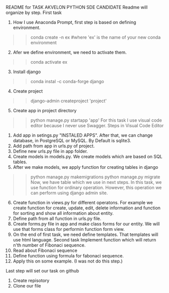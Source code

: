 README for TASK AKVELON PYTHON SDE CANDIDATE
Readme will organize by step. 
First task
1. How I use Anaconda Prompt, first step is based on defining environment. 
>>conda create -n ex #where 'ex' is the name of your new conda environment
2. Afer we define environment, we need to activate them.
>>conda activate ex
3. Install django
>>conda instal -c conda-forge django 
4. Create project
>>django-admin createproject 'project'
5. Create app in project directory
>>python manage.py startapp 'app'
For this task I use visual code editor because I never use Swagger. 
Steps in Visual Code Editor
1. Add app in setings.py "INSTALED APPS". After that, we can change database, in PostgreSQL or MySQL. By Default is sqlite3.
2. Add path from app in urls.py of project.
3. Define new urls.py file in app folder.
4. Create models in models.py. We create models which are based on SQL tables.
5. After we make models, we apply function for creating tables in django
>>python manage.py makemigrations
>>python manage.py migrate
Now, we have table which we use in next steps.
In this task, we use function for ordinary operation. However, this operation we can perform using django admin site.
6. Create function in views.py for different operatons. 
For example we create function for create, update, edit, delete information and function for sorting and show all information about entity.
7. Define path from all function in urls.py file.
8. Create forms.py file in app and make class forms for our entity. 
We will use that forms class for performin function form view. 
9. On the end of first task, we need define templates. 
That templates will use html language.
Second task
Implement function which will return n'th number of Fibonaci sequence.
1. Read about Fibonaci sequence
2. Define function using formula for fabonaci sequence.
3. Apply this on some example. (I was not do this step.)

Last step will set our task on github
1. Create repisotory
2. Clone our file
